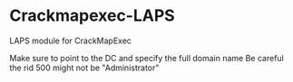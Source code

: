# Crackmapexec-LAPS
LAPS module for CrackMapExec

Make sure to point to the DC and specify the full domain name
Be careful the rid 500 might not be "Administrator"

